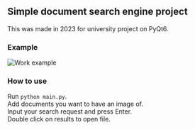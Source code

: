 ## Simple document search engine project
This was made in 2023 for university project on PyQt6. 

### Example
![Work example](https://github.com/webkarate/simple-search-engine/assets/29577668/997d045a-60b8-4f86-9812-245e0020d332)

### How to use
Run <code>python main.py</code>. \
Add documents you want to have an image of. \
Input your search request and press Enter. \
Double click on results to open file.
